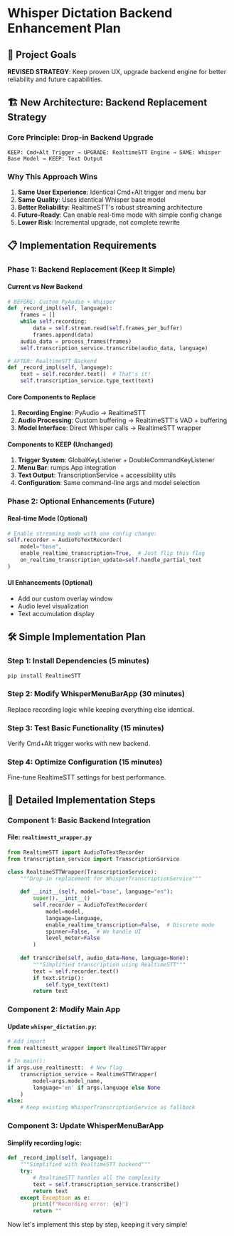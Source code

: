 # Whisper Dictation Backend Enhancement Plan

## 🎯 Project Goals
**REVISED STRATEGY**: Keep proven UX, upgrade backend engine for better reliability and future capabilities.

## 🏗️ New Architecture: Backend Replacement Strategy

### Core Principle: Drop-in Backend Upgrade
```
KEEP: Cmd+Alt Trigger → UPGRADE: RealtimeSTT Engine → SAME: Whisper Base Model → KEEP: Text Output
```

### Why This Approach Wins
1. **Same User Experience**: Identical Cmd+Alt trigger and menu bar
2. **Same Quality**: Uses identical Whisper base model  
3. **Better Reliability**: RealtimeSTT's robust streaming architecture
4. **Future-Ready**: Can enable real-time mode with simple config change
5. **Lower Risk**: Incremental upgrade, not complete rewrite

## 📋 Implementation Requirements

### Phase 1: Backend Replacement (Keep It Simple)

#### Current vs New Backend
```python
# BEFORE: Custom PyAudio + Whisper
def _record_impl(self, language):
    frames = []
    while self.recording:
        data = self.stream.read(self.frames_per_buffer)
        frames.append(data)
    audio_data = process_frames(frames)
    self.transcription_service.transcribe(audio_data, language)

# AFTER: RealtimeSTT Backend
def _record_impl(self, language):
    text = self.recorder.text()  # That's it!
    self.transcription_service.type_text(text)
```

#### Core Components to Replace
1. **Recording Engine**: PyAudio → RealtimeSTT
2. **Audio Processing**: Custom buffering → RealtimeSTT's VAD + buffering  
3. **Model Interface**: Direct Whisper calls → RealtimeSTT wrapper

#### Components to KEEP (Unchanged)
1. **Trigger System**: GlobalKeyListener + DoubleCommandKeyListener
2. **Menu Bar**: rumps.App integration
3. **Text Output**: TranscriptionService + accessibility utils
4. **Configuration**: Same command-line args and model selection

### Phase 2: Optional Enhancements (Future)

#### Real-time Mode (Optional)
```python
# Enable streaming mode with one config change:
self.recorder = AudioToTextRecorder(
    model="base",
    enable_realtime_transcription=True,  # Just flip this flag
    on_realtime_transcription_update=self.handle_partial_text
)
```

#### UI Enhancements (Optional)
- Add our custom overlay window
- Audio level visualization  
- Text accumulation display

## 🛠️ Simple Implementation Plan

### Step 1: Install Dependencies (5 minutes)
```bash
pip install RealtimeSTT
```

### Step 2: Modify WhisperMenuBarApp (30 minutes)
Replace recording logic while keeping everything else identical.

### Step 3: Test Basic Functionality (15 minutes)
Verify Cmd+Alt trigger works with new backend.

### Step 4: Optimize Configuration (15 minutes)
Fine-tune RealtimeSTT settings for best performance.

## 📝 Detailed Implementation Steps

### Component 1: Basic Backend Integration

#### File: `realtimestt_wrapper.py`
```python
from RealtimeSTT import AudioToTextRecorder
from transcription_service import TranscriptionService

class RealtimeSTTWrapper(TranscriptionService):
    """Drop-in replacement for WhisperTranscriptionService"""
    
    def __init__(self, model="base", language="en"):
        super().__init__()
        self.recorder = AudioToTextRecorder(
            model=model,
            language=language,
            enable_realtime_transcription=False,  # Discrete mode
            spinner=False,  # We handle UI
            level_meter=False
        )
    
    def transcribe(self, audio_data=None, language=None):
        """Simplified transcription using RealtimeSTT"""
        text = self.recorder.text()
        if text.strip():
            self.type_text(text)
        return text
```

### Component 2: Modify Main App

#### Update `whisper_dictation.py`:
```python
# Add import
from realtimestt_wrapper import RealtimeSTTWrapper

# In main():
if args.use_realtimestt:  # New flag
    transcription_service = RealtimeSTTWrapper(
        model=args.model_name,
        language='en' if args.language else None
    )
else:
    # Keep existing WhisperTranscriptionService as fallback
```

### Component 3: Update WhisperMenuBarApp

#### Simplify recording logic:
```python
def _record_impl(self, language):
    """Simplified with RealtimeSTT backend"""
    try:
        # RealtimeSTT handles all the complexity
        text = self.transcription_service.transcribe()
        return text
    except Exception as e:
        print(f"Recording error: {e}")
        return ""
```

Now let's implement this step by step, keeping it very simple!